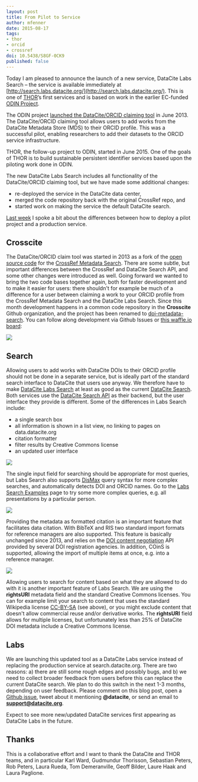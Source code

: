 ```yaml
---
layout: post
title: From Pilot to Service
author: mfenner
date: 2015-08-17
tags:
- thor
- orcid
- crossref
doi: 10.5438/S8GF-0CK9
published: false
---
```

Today I am pleased to announce the launch of a new service, DataCite Labs Search – the service is available immediately at [http://search.labs.datacite.org/](http://search.labs.datacite.org/). This is one of [THOR](http://project-thor.eu/)’s first services and is based on work in the earlier EC-funded [ODIN Project](http://odin-project.eu/).

The ODIN project [launched the DataCite/ORCID claiming tool](http://odin-project.eu/2013/05/13/new-orcid-integrated-data-citation-tool/) in June 2013. The DataCite/ORCID claiming tool allows users to add works from the DataCite Metadata Store (MDS) to their ORCID profile. This was a successful pilot, enabling researchers to add their datasets to the ORCID service infrastructure.

THOR, the follow-up project to ODIN, started in June 2015. One of the goals of THOR is to build sustainable persistent identifier services based upon the piloting work done in ODIN.

The new DataCite Labs Search includes all functionality of the DataCite/ORCID claiming tool, but we have made some additional changes:

* re-deployed the service in the DataCite data center,
* merged the code repository back with the original CrossRef repo, and
* started work on making the service the default DataCite search.

[Last week](http://blog.datacite.org/overcoming-deployment-pain/)  I spoke a bit about the differences between how to deploy a pilot project and a production service.

## Crosscite

The DataCite/ORCID claim tool was started in 2013 as a fork of the [open source code](https://github.com/CrossRef/cr-search) for the [CrossRef Metadata Search](http://search.crossref.org/). There are some subtle, but important differences between the CrossRef and DataCite Search API, and some other changes were introduced as well. Going forward we wanted to bring the two code bases together again, both for faster development and to make it easier for users: there shouldn't for example be much of a difference for a user between claiming a work to your ORCID profile from the CrossRef Metadata Search and the DataCite Labs Search. Since this month development happens in a common code repository in the **Crosscite** Github organization, and the project has been renamed to [doi-metadata-search](https://github.com/crosscite/doi-metadata-search). You can follow along development via Github Issues or [this waffle.io board](https://waffle.io/crosscite/doi-metadata-search):

![](/images/2015/08/Bildschirmfoto-2015-08-17-um-15-27-14.png)

## Search

Allowing users to add works with DataCite DOIs to their ORCID profile should not be done in a separate service, but is ideally part of the standard search interface to DataCite that users use anyway. We therefore have to make [DataCite Labs Search](http://search.labs.datacite.org) at least as good as the current [DataCite Search](http://search.datacite.org/ui). Both services use the [DataCite Search API](http://search.datacite.org/api) as their backend, but the user interface they provide is different. Some of the differences in Labs Search include:

* a single search box
* all information is shown in a list view, no linking to pages on data.datacite.org
* citation formatter
* filter results by Creative Commons license
* an updated user interface

![](/images/2015/08/Bildschirmfoto-2015-08-17-um-14-05-16.png)

The single input field for searching should be appropriate for most queries, but Labs Search also supports [DisMax](https://cwiki.apache.org/confluence/display/solr/The+DisMax+Query+Parser) query syntax for more complex searches, and automatically detects DOI and ORCID names. Go to the [Labs Search Examples](http://search.labs.datacite.org/help/examples) page to try some more complex queries, e.g. all presentations by a particular person.

![](/images/2015/08/Bildschirmfoto-2015-08-17-um-14-13-09.png)

Providing the metadata as formatted citation is an important feature that facilitates data citation. With BibTeX and RIS two standard import formats for reference managers are also supported. This feature is basically unchanged since 2013, and relies on the [DOI content negotiation](http://crosscite.org/cn/) API provided by several DOI registration agencies. In addition, COinS is supported, allowing the import of multiple items at once, e.g. into a reference manager.

![](/images/2015/08/Bildschirmfoto-2015-08-17-um-14-22-48.png)

Allowing users to search for content based on what they are allowed to do with it is another important feature of Labs Search. We are using the **rightsURI** metadata field and the standard Creative Commons licenses. You can for example limit your search to content that uses the standard Wikipedia license [CC-BY-SA](https://en.wikipedia.org/wiki/Wikipedia:CC_BY-SA_Compliance) (see above), or you might exclude content that doesn't allow commercial reuse and/or derivative works. The **rightsURI** field allows for multiple licenses, but unfortunately less than 25% of DataCite DOI metadata include a Creative Commons license.

## Labs

We are launching this updated tool as a DataCite Labs service instead of replacing the production service at search.datacite.org. There are two reasons: a) there are still some rough edges and possibly bugs, and b) we need to collect broader feedback from users before this can replace the current DataCite search. We plan to do this switch in the next 1-3 months, depending on user feedback. Please comment on this blog post, open a [Github issue](https://github.com/crosscite/doi-metadata-search/issues), tweet about it mentioning **@datacite**, or send an email to **support@datacite.org**.

Expect to see more new/updated DataCite services first appearing as DataCite Labs in the future.

## Thanks

This is a collaborative effort and I want to thank the DataCite and THOR teams, and in particular  Karl Ward, Gudmundur Thorisson, Sebastian Peters, Rob Peters, Laura Rueda, Tom Demeranville, Geoff Bilder, Laure Haak and Laura Paglione.
